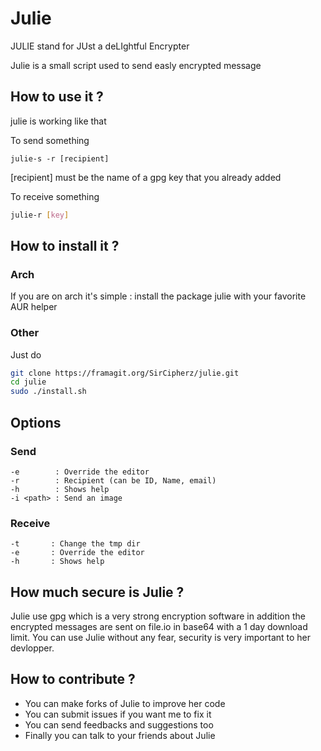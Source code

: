 # Julie

JULIE stand for JUst a deLIghtful Encrypter

Julie is a small script used to send easly encrypted message

## How to use it ?

julie is working like that

To send something
```
julie-s -r [recipient]
```
[recipient] must be the name of a gpg key that you already added

To receive something
```bash
julie-r [key]
```

## How to install it ?

### Arch
If you are on arch it's simple : install the package julie with your favorite AUR helper

### Other
Just do
```bash
git clone https://framagit.org/SirCipherz/julie.git
cd julie
sudo ./install.sh
```

## Options

### Send
```
-e        : Override the editor
-r        : Recipient (can be ID, Name, email)
-h        : Shows help
-i <path> : Send an image
```
### Receive
```
-t       : Change the tmp dir
-e       : Override the editor
-h       : Shows help
```
## How much secure is Julie ?

Julie use gpg which is a very strong encryption software in addition the encrypted messages are sent on file.io in base64 with a 1 day download limit. You can use Julie without any fear, security is very important to her devlopper.

## How to contribute ?

- You can make forks of Julie to improve her code
- You can submit issues if you want me to fix it
- You can send feedbacks and suggestions too
- Finally you can talk to your friends about Julie
